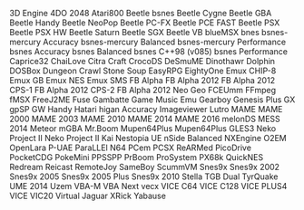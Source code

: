3D Engine
4DO
2048
Atari800
Beetle bsnes
Beetle Cygne
Beetle GBA
Beetle Handy
Beetle NeoPop
Beetle PC-FX
Beetle PCE FAST
Beetle PSX
Beetle PSX HW
Beetle Saturn
Beetle SGX
Beetle VB
blueMSX
bnes
bsnes-mercury Accuracy
bsnes-mercury Balanced
bsnes-mercury Performance
bsnes Accuracy
bsnes Balanced
bsnes C++98 (v085)
bsnes Performance
Caprice32
ChaiLove
Citra
Craft
CrocoDS
DeSmuME
Dinothawr
Dolphin
DOSBox
Dungeon Crawl Stone Soup
EasyRPG
EightyOne
Emux CHIP-8
Emux GB
Emux NES
Emux SMS
FB Alpha
FB Alpha 2012
FB Alpha 2012 CPS-1
FB Alpha 2012 CPS-2
FB Alpha 2012 Neo Geo
FCEUmm
FFmpeg
fMSX
FreeJ2ME
Fuse
Gambatte
Game Music Emu
Gearboy
Genesis Plus GX
gpSP
GW
Handy
Hatari
higan Accuracy
Imageviewer
Lutro
MAME
MAME 2000
MAME 2003
MAME 2010
MAME 2014
MAME 2016
melonDS
MESS 2014
Meteor
mGBA
Mr.Boom
Mupen64Plus
Mupen64Plus GLES3
Neko Project II
Neko Project II Kai
Nestopia UE
nSide Balanced
NXEngine
O2EM
OpenLara
P-UAE
ParaLLEl N64
PCem
PCSX ReARMed
PicoDrive
PocketCDG
PokeMini
PPSSPP
PrBoom
ProSystem
PX68k
QuickNES
Redream
Reicast
RemoteJoy
SameBoy
ScummVM
Snes9x
Snes9x 2002
Snes9x 2005
Snes9x 2005 Plus
Snes9x 2010
Stella
TGB Dual
TyrQuake
UME 2014
Uzem
VBA-M
VBA Next
vecx
VICE C64
VICE C128
VICE PLUS4
VICE VIC20
Virtual Jaguar
XRick
Yabause